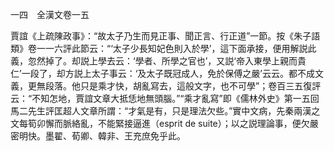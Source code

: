 一四　全漢文卷一五

賈誼《上疏陳政事》：“故太子乃生而見正事、聞正言、行正道”一節。按《朱子語類》卷一一六評此節云：“‘太子少長知妃色則入於學’，這下面承接，便用解説此義，忽然掉了。却説上學去云：‘學者、所學之官也’，又説‘帝入東學上親而貴仁’一段了，却方説上太子事云：‘及太子既冠成人，免於保傅之嚴’云云。都不成文義，更無段落。他只是乘才快，胡亂寫去，這般文字，也不可學”；卷百三五復評云：“不知怎地，賈誼文章大抵恁地無頭腦。”“乘才亂寫”即《儒林外史》第一五回馬二先生評匡超人文章所謂：“才氣是有，只是理法欠些。”實中文病，先秦兩漢之文每筍卯懈而脈絡亂，不能緊接逼進（esprit de suite）；以之説理論事，便欠嚴密明快。墨翟、荀卿、韓非、王充庶免乎此。